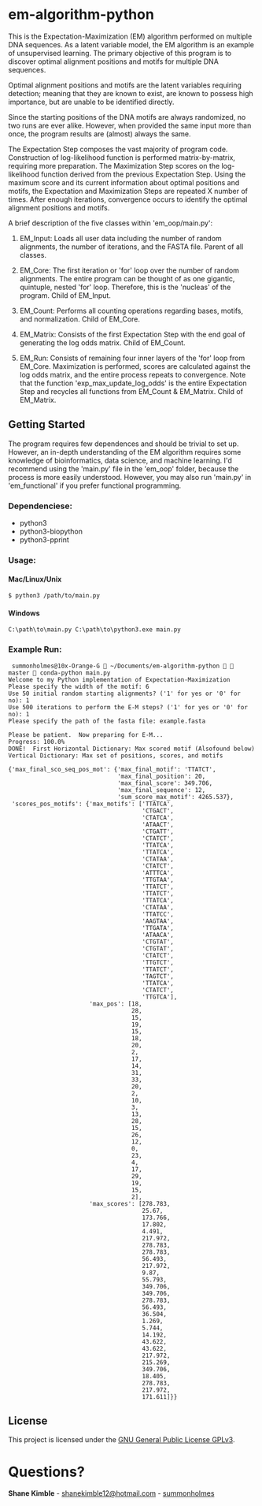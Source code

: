 # em-algorithm-python
This is the Expectation-Maximization (EM) algorithm performed on multiple DNA sequences.  As a latent variable model, the EM algorithm is an example of unsupervised learning.  The primary objective of this program is to discover optimal alignment positions and motifs for multiple DNA sequences.  

Optimal alignment positions and motifs are the latent variables requiring detection; meaning that they are known to exist, are known to possess high importance, but are unable to be identified directly.  

Since the starting positions of the DNA motifs are always randomized, no two runs are ever alike.  However, when provided the same input more than once, the program results are (almost) always the same.

The Expectation Step composes the vast majority of program code.  Construction of log-likelihood function is performed matrix-by-matrix, requiring more preparation.  The Maximization Step scores on the log-likelihood function derived from the previous Expectation Step.  Using the maximum score and its current information about optimal positions and motifs, the Expectation and Maximization Steps are repeated X number of times.  After enough iterations, convergence occurs to identify the optimal alignment positions and motifs.

A brief description of the five classes within 'em_oop/main.py':
1. EM_Input: Loads all user data including the number of random alignments, the number of iterations, and the FASTA file.  Parent of all classes.

2. EM_Core: The first iteration or 'for' loop over the number of random alignments.  The entire program can be thought of as one gigantic, quintuple, nested 'for' loop.  Therefore, this is the 'nucleas' of the program.  Child of EM_Input.

3. EM_Count: Performs all counting operations regarding bases, motifs, and normalization.  Child of EM_Core.

4. EM_Matrix: Consists of the first Expectation Step with the end goal of generating the log odds matrix.  Child of EM_Count.

5. EM_Run: Consists of remaining four inner layers of the 'for' loop from EM_Core.  Maximization is performed, scores are calculated against the log odds matrix, and the entire process repeats to convergence.  Note that the function 'exp_max_update_log_odds' is the entire Expectation Step and recycles all functions from EM_Count & EM_Matrix.  Child of EM_Matrix.

## Getting Started
The program requires few dependences and should be trivial to set up.  However, an in-depth understanding of the EM algorithm requires some knowledge of bioinformatics, data science, and machine learning.  I'd recommend using the 'main.py' file in the 'em_oop' folder, because the process is more easily understood.  However, you may also run 'main.py' in 'em_functional' if you prefer functional programming.

### Dependenciese:
* python3  
* python3-biopython  
* python3-pprint  

### Usage:
#### Mac/Linux/Unix
```
$ python3 /path/to/main.py
```
#### Windows
```
C:\path\to\main.py C:\path\to\python3.exe main.py
```
### Example Run:
```
 summonholmes@10x-Orange-G  ~/Documents/em-algorithm-python   master  conda-python main.py
Welcome to my Python implementation of Expectation-Maximization
Please specify the width of the motif: 6
Use 50 initial random starting alignments? ('1' for yes or '0' for no): 1
Use 500 iterations to perform the E-M steps? ('1' for yes or '0' for no): 1
Please specify the path of the fasta file: example.fasta

Please be patient.  Now preparing for E-M...
Progress: 100.0%
DONE!  First Horizontal Dictionary: Max scored motif (Alsofound below)
Vertical Dictionary: Max set of positions, scores, and motifs

{'max_final_sco_seq_pos_mot': {'max_final_motif': 'TTATCT',
                               'max_final_position': 20,
                               'max_final_score': 349.706,
                               'max_final_sequence': 12,
                               'sum_score_max_motif': 4265.537},
 'scores_pos_motifs': {'max_motifs': ['TTATCA',
                                      'CTGACT',
                                      'CTATCA',
                                      'ATAACT',
                                      'CTGATT',
                                      'CTATCT',
                                      'TTATCA',
                                      'TTATCA',
                                      'CTATAA',
                                      'CTATCT',
                                      'ATTTCA',
                                      'TTGTAA',
                                      'TTATCT',
                                      'TTATCT',
                                      'TTATCA',
                                      'CTATAA',
                                      'TTATCC',
                                      'AAGTAA',
                                      'TTGATA',
                                      'ATAACA',
                                      'CTGTAT',
                                      'CTGTAT',
                                      'CTATCT',
                                      'TTGTCT',
                                      'TTATCT',
                                      'TAGTCT',
                                      'TTATCA',
                                      'CTATCT',
                                      'TTGTCA'],
                       'max_pos': [18,
                                   28,
                                   15,
                                   19,
                                   15,
                                   18,
                                   20,
                                   2,
                                   17,
                                   14,
                                   31,
                                   33,
                                   20,
                                   2,
                                   10,
                                   3,
                                   13,
                                   28,
                                   15,
                                   26,
                                   12,
                                   0,
                                   23,
                                   4,
                                   17,
                                   29,
                                   19,
                                   15,
                                   2],
                       'max_scores': [278.783,
                                      25.67,
                                      173.766,
                                      17.802,
                                      4.491,
                                      217.972,
                                      278.783,
                                      278.783,
                                      56.493,
                                      217.972,
                                      9.87,
                                      55.793,
                                      349.706,
                                      349.706,
                                      278.783,
                                      56.493,
                                      36.504,
                                      1.269,
                                      5.744,
                                      14.192,
                                      43.622,
                                      43.622,
                                      217.972,
                                      215.269,
                                      349.706,
                                      18.405,
                                      278.783,
                                      217.972,
                                      171.611]}}
```

## License
This project is licensed under the [GNU General Public License GPLv3](https://www.gnu.org/licenses/gpl-3.0.en.html).

# Questions?
**Shane Kimble** - shanekimble12@hotmail.com - [summonholmes](https://github.com/summonholmes)
